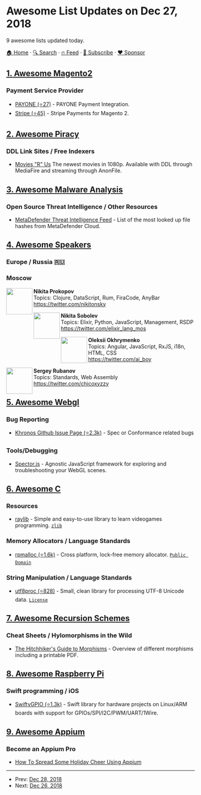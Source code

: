 # Awesome List Updates on Dec 27, 2018

9 awesome lists updated today.

[🏠 Home](/README.md) · [🔍 Search](https://www.trackawesomelist.com/search/) · [🔥 Feed](https://www.trackawesomelist.com/rss.xml) · [📮 Subscribe](https://trackawesomelist.us17.list-manage.com/subscribe?u=d2f0117aa829c83a63ec63c2f&id=36a103854c) · [❤️  Sponsor](https://github.com/sponsors/theowenyoung)



## [1. Awesome Magento2](/content/run-as-root/awesome-magento2/README.md)

### Payment Service Provider

*   [PAYONE (⭐27)](https://github.com/PAYONE-GmbH/magento-2) - PAYONE Payment Integration.
*   [Stripe (⭐45)](https://github.com/pmclain/module-stripe) - Stripe Payments for Magento 2.

## [2. Awesome Piracy](/content/Igglybuff/awesome-piracy/README.md)

### DDL Link Sites / Free Indexers

*   [Movies "R" Us](https://moviesrus.tk) The newest movies in 1080p. Available with DDL through MediaFire and streaming through AnonFile.

## [3. Awesome Malware Analysis](/content/rshipp/awesome-malware-analysis/README.md)

### Open Source Threat Intelligence / Other Resources

*   [MetaDefender Threat Intelligence Feed](https://www.opswat.com/developers/threat-intelligence-feed) -
    List of the most looked up file hashes from MetaDefender Cloud.

## [4. Awesome Speakers](/content/karlhorky/awesome-speakers/README.md)

### Europe / Russia 🇷🇺

### Moscow

<img src="https://res.cloudinary.com/dsscw65fc/image/twitter_name/nikitonsky" height="70px" width="70px" align="left" alt="" />

**Nikita Prokopov**\
Topics: Clojure, DataScript, Rum, FiraCode, AnyBar\
<https://twitter.com/nikitonsky>

<img src="https://res.cloudinary.com/dsscw65fc/image/twitter_name/elixir_lang_mos" height="70px" width="70px" align="left" alt="" />

**Nikita Sobolev**\
Topics: Elixir, Python, JavaScript, Management, RSDP\
<https://twitter.com/elixir_lang_mos>

<img src="https://res.cloudinary.com/dsscw65fc/image/twitter_name/ai_boy" height="70px" width="70px" align="left" alt="" />

**Oleksii Okhrymenko**\
Topics: Angular, JavaScript, RxJS, i18n, HTML, CSS\
<https://twitter.com/ai_boy>

<img src="https://res.cloudinary.com/dsscw65fc/image/twitter_name/chicoxyzzy" height="70px" width="70px" align="left" alt="" />

**Sergey Rubanov**\
Topics: Standards, Web Assembly\
<https://twitter.com/chicoxyzzy>

## [5. Awesome Webgl](/content/sjfricke/awesome-webgl/README.md)

### Bug Reporting

*   [Khronos Github Issue Page (⭐2.3k)](https://github.com/KhronosGroup/WebGL/issues) - Spec or Conformance related bugs

### Tools/Debugging

*   [Spector.js](https://spector.babylonjs.com/) - Agnostic JavaScript framework for exploring and troubleshooting your WebGL scenes.

## [6. Awesome C](/content/inputsh/awesome-c/README.md)

### Resources

*   [raylib](https://www.raylib.com/) - Simple and easy-to-use library to learn videogames programming. [`zlib`](https://directory.fsf.org/wiki/License:Zlib)

### Memory Allocators / Language Standards

*   [rpmalloc (⭐1.6k)](https://github.com/rampantpixels/rpmalloc) - Cross platform, lock-free memory allocator. [`Public Domain`](https://creativecommons.org/share-your-work/public-domain/)

### String Manipulation / Language Standards

*   [utf8proc (⭐828)](https://github.com/JuliaStrings/utf8proc) - Small, clean library for processing UTF-8 Unicode data. [`License`](https://github.com/JuliaStrings/utf8proc/blob/master/LICENSE.md)

## [7. Awesome Recursion Schemes](/content/passy/awesome-recursion-schemes/README.md)

### Cheat Sheets / Hylomorphisms in the Wild

*   [The Hitchhiker's Guide to Morphisms](https://ipfs.io/ipfs/QmTppu1VDAQWsdiyVSZX6qb8PErdpwzNP2oKfEhcgaBvWR/guide-to-morphisms.pdf) - Overview of different morphisms including a printable PDF.

## [8. Awesome Raspberry Pi](/content/thibmaek/awesome-raspberry-pi/README.md)

### Swift programming / iOS

*   [SwiftyGPIO (⭐1.3k)](https://github.com/uraimo/SwiftyGPIO) - Swift library for hardware projects on Linux/ARM boards with support for GPIOs/SPI/I2C/PWM/UART/1Wire.

## [9. Awesome Appium](/content/SrinivasanTarget/awesome-appium/README.md)

### Become an Appium Pro

*   [How To Spread Some Holiday Cheer Using Appium](https://appiumpro.com/editions/49)

---

- Prev: [Dec 28, 2018](/content/2018/12/28/README.md)
- Next: [Dec 26, 2018](/content/2018/12/26/README.md)